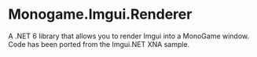 # Monogame.Imgui.Renderer
A .NET 6 library that allows you to render Imgui into a MonoGame window. Code has been ported from the Imgui.NET XNA sample.
